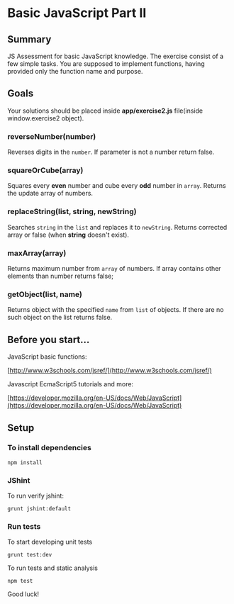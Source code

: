 # Basic JavaScript Part II

## Summary

JS Assessment for basic JavaScript knowledge. The exercise consist of a few simple tasks. You are supposed to implement functions, having provided only the function name and purpose.

## Goals

Your solutions should be placed inside **app/exercise2.js** file(inside window.exercise2 object).

### reverseNumber(number)

Reverses digits in the `number`. If parameter is not a number return false.

### squareOrCube(array)

Squares every **even** number and cube every **odd** number in `array`. Returns the update array of numbers.

### replaceString(list, string, newString)

Searches `string` in the `list` and replaces it to `newString`. Returns corrected array or false (when **string** doesn't exist).

### maxArray(array)

Returns maximum number from `array` of numbers. If array contains other elements than number returns false;

### getObject(list, name)

Returns object with the specified `name` from `list` of  objects. If there are no such object on the list returns false.

## Before you start...

JavaScript basic functions: 

[http://www.w3schools.com/jsref/](http://www.w3schools.com/jsref/)
    
Javascript EcmaScript5 tutorials and more: 

[https://developer.mozilla.org/en-US/docs/Web/JavaScript](https://developer.mozilla.org/en-US/docs/Web/JavaScript)

## Setup

### To install dependencies

    npm install

### JShint

To run verify jshint:

    grunt jshint:default

### Run tests

To start developing unit tests

    grunt test:dev
 
To run tests and static analysis

    npm test

Good luck!
 
